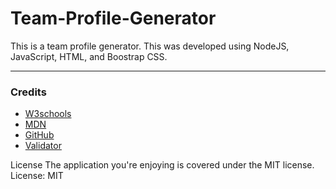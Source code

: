 # Team-Profile-Generator
This is a team profile generator. This was developed using NodeJS, JavaScript, HTML, and Boostrap CSS.

***
### __Credits__

- [W3schools](https://www.w3schools.com/)
- [MDN](https://developer.mozilla.org/en-US/docs/Web/CSS/CSS_Selectors)
- [GitHub](https://coding-boot-camp.github.io/full-stack/github/professional-readme-guide)
- [Validator](https://validator.w3.org/)




License
The application you're enjoying is covered under the MIT license. License: MIT 
